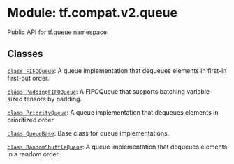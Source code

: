 <div itemscope itemtype="http://developers.google.com/ReferenceObject">
<meta itemprop="name" content="tf.compat.v2.queue" />
<meta itemprop="path" content="Stable" />
</div>

# Module: tf.compat.v2.queue

Public API for tf.queue namespace.

<!-- Placeholder for "Used in" -->


## Classes

[`class FIFOQueue`](../../../tf/queue/FIFOQueue.md): A queue implementation that dequeues elements in first-in first-out order.

[`class PaddingFIFOQueue`](../../../tf/queue/PaddingFIFOQueue.md): A FIFOQueue that supports batching variable-sized tensors by padding.

[`class PriorityQueue`](../../../tf/queue/PriorityQueue.md): A queue implementation that dequeues elements in prioritized order.

[`class QueueBase`](../../../tf/queue/QueueBase.md): Base class for queue implementations.

[`class RandomShuffleQueue`](../../../tf/queue/RandomShuffleQueue.md): A queue implementation that dequeues elements in a random order.

